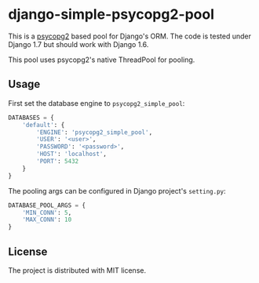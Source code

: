 # django-simple-psycopg2-pool

This is a [psycopg2]() based pool for Django's  ORM.
The code is tested under Django 1.7 but should work with
Django 1.6.

This pool uses psycopg2's native ThreadPool for pooling.

## Usage

First set the database engine to `psycopg2_simple_pool`:

```python
DATABASES = {
    'default': {
        'ENGINE': 'psycopg2_simple_pool', 
        'USER': '<user>', 
        'PASSWORD': '<password>', 
        'HOST': 'localhost', 
        'PORT': 5432
    }
}
```

The pooling args can be configured in Django project's `setting.py`:

```python
DATABASE_POOL_ARGS = {
    'MIN_CONN': 5,
    'MAX_CONN': 10
}
```

## License

The project is distributed with MIT license.
